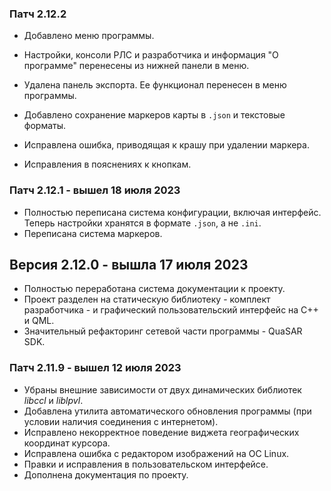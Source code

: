 ### Патч 2.12.2

- Добавлено меню программы.
- Настройки, консоли РЛС и разработчика и информация "О программе" перенесены из нижней панели в меню.
- Удалена панель экспорта. Ее функционал перенесен в меню программы.

- Добавлено сохранение маркеров карты в `.json` и текстовые форматы.

- Исправлена ошибка, приводящая к крашу при удалении маркера.

- Исправления в пояснениях к кнопкам.

### Патч 2.12.1 - вышел 18 июля 2023

- Полностью переписана система конфигурации, включая интерфейс. Теперь настройки хранятся в формате `.json`, а не `.ini`.
- Переписана система маркеров.

## Версия 2.12.0 - вышла 17 июля 2023

- Полностью переработана система документации к проекту.
- Проект разделен на статическую библиотеку - комплект разработчика - и графический пользовательский интерфейс на C++ и QML. 
- Значительный рефакторинг сетевой части программы - QuaSAR SDK.

### Патч 2.11.9 - вышел 12 июля 2023

- Убраны внешние зависимости от двух динамических библиотек *libccl* и *liblpvl*.
- Добавлена утилита автоматического обновления программы (при условии наличия соединения с интернетом).
- Исправлено некорректное поведение виджета географических координат курсора.
- Исправлена ошибка с редактором изображений на ОС Linux.
- Правки и исправления в пользовательском интерфейсе.
- Дополнена документация по проекту.